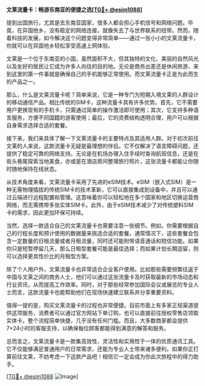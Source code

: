**文莱流量卡：畅游东南亚的便捷之选[[TG💪+ @esim1088](https://t.me/s/esim1088)]**

提到出国旅行，尤其是去东南亚国家，很多人都会担心手机信号和网络问题。毕竟，在异国他乡，没有稳定的网络连接，就像失去了与世界联系的纽带。然而，随着科技的发展，如今解决这个问题变得非常简单——通过一张小小的文莱流量卡，你就可以在异国他乡轻松享受高速上网体验。

文莱是一个位于东南亚的小国，虽然面积不大，但其独特的文化、美丽的自然风光以及友好的居民让它成为许多人向往的目的地。无论是商务出差还是休闲旅游，来到这里的第一件事就是确保自己的手机能够正常使用。而文莱流量卡正是为此而生的产品之一。

那么，什么是文莱流量卡呢？简单来说，它是一种专门为短期入境文莱的人群设计的移动通信产品。相比传统的SIM卡，这种流量卡具有许多优势。首先，它不需要用户更换现有的手机卡，只需通过简单的操作激活即可使用；其次，它支持多种语言服务，方便不同国籍的游客使用；最后，它的资费结构透明合理，用户可以根据自身需求选择合适的套餐。

接下来，我们来具体了解一下文莱流量卡的主要特点及其适用人群。对于初次前往文莱的人来说，这款流量卡无疑是最理想的伴侣。它不仅解决了语言障碍问题，还提供了稳定可靠的网络支持。无论是在机场办理入住手续时查询航班信息，还是在街头巷尾探索当地美食，亦或是在酒店房间整理旅行照片，这张流量卡都能让你随时随地保持在线状态。

从技术角度来看，文莱流量卡采用了先进的eSIM技术。eSIM（嵌入式SIM）是一种无需物理插拔的传统SIM卡的技术革新，它可以直接集成到设备中，并且可以通过云端进行远程配置和管理。这意味着你可以轻松地在多个国家和地区切换运营商网络，而无需携带多张实体SIM卡。此外，由于eSIM技术减少了对传统塑料SIM卡的需求，因此更加环保可持续。

当然，选择一款适合自己的文莱流量卡也需要注意一些细节。例如，你需要根据自己的行程长度和预计使用的数据量来挑选合适的套餐。通常情况下，这些套餐会包含一定数量的日租流量或者月租流量，同时还可能附带语音通话和短信功能。如果你只是短暂停留几天，那么日租型套餐可能是最佳选择；而如果计划长期逗留，则可以选择更具性价比的月租型方案。

除了个人用户外，文莱流量卡也非常适合企业客户使用。比如那些需要频繁往返于中国与文莱之间的商务人士，他们可以通过这张流量卡及时获取最新的市场动态和行业资讯，从而提高工作效率。同时，对于那些经常参加国际会议或展览的专业人士而言，这款流量卡也能帮助他们在现场快速建立联系并分享重要资料。

值得一提的是，购买文莱流量卡的过程也非常便捷。目前市面上有多家正规渠道提供这项服务，消费者可以通过官方网站下单订购，也可以直接前往授权零售店领取实体卡。整个流程简单快捷，几乎没有任何门槛。而且，大多数商家都会提供7×24小时的客服支持，以确保每位顾客都能得到满意的解答和服务。

总而言之，文莱流量卡是一款集高效性、灵活性和实用性于一体的优质通讯工具。它不仅能够满足普通用户的日常需求，还能为专业人士带来诸多便利。如果你正打算前往文莱，不妨考虑一下这款产品吧！相信它一定会成为你此次旅程中的得力助手。

[[TG💪+ @esim1088](https://t.me/s/esim1088) ![Image](https://i.postimg.cc/4NQfJmqS/Snipaste-2025-05-13-00-14-12.png)]